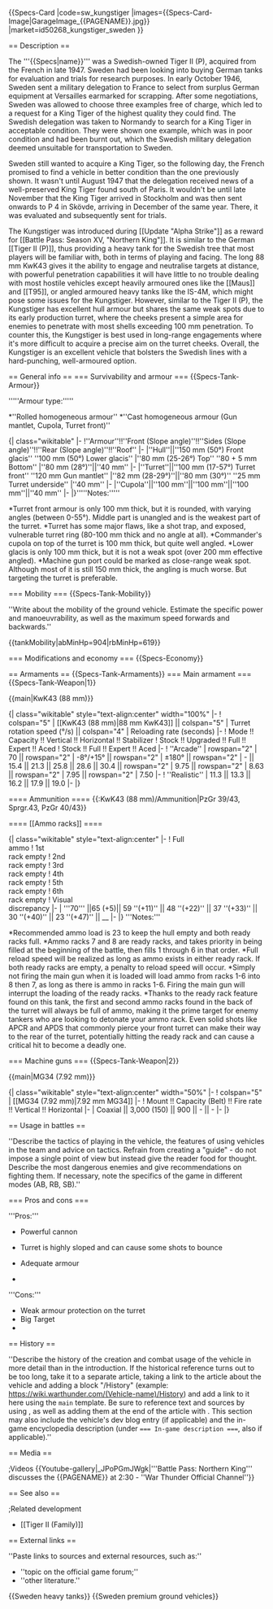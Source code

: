 {{Specs-Card
|code=sw_kungstiger
|images={{Specs-Card-Image|GarageImage_{{PAGENAME}}.jpg}}
|market=id50268_kungstiger_sweden
}}

== Description ==
<!-- ''In the description, the first part should be about the history of the creation and combat usage of the vehicle, as well as its key features. In the second part, tell the reader about the ground vehicle in the game. Insert a screenshot of the vehicle, so that if the novice player does not remember the vehicle by name, he will immediately understand what kind of vehicle the article is talking about.'' -->
The '''{{Specs|name}}''' was a Swedish-owned Tiger II (P), acquired from the French in late 1947. Sweden had been looking into buying German tanks for evaluation and trials for research purposes. In early October 1946, Sweden sent a military delegation to France to select from surplus German equipment at Versailles earmarked for scrapping. After some negotiations, Sweden was allowed to choose three examples free of charge, which led to a request for a King Tiger of the highest quality they could find. The Swedish delegation was taken to Normandy to search for a King Tiger in acceptable condition. They were shown one example, which was in poor condition and had been burnt out, which the Swedish military delegation deemed unsuitable for transportation to Sweden.

Sweden still wanted to acquire a King Tiger, so the following day, the French promised to find a vehicle in better condition than the one previously shown. It wasn't until August 1947 that the delegation received news of a well-preserved King Tiger found south of Paris. It wouldn't be until late November that the King Tiger arrived in Stockholm and was then sent onwards to P 4 in Skövde, arriving in December of the same year. There, it was evaluated and subsequently sent for trials.

The Kungstiger was introduced during [[Update "Alpha Strike"]] as a reward for [[Battle Pass: Season XV, "Northern King"]]. It is similar to the German [[Tiger II (P)]], thus providing a heavy tank for the Swedish tree that most players will be familiar with, both in terms of playing and facing. The long 88 mm KwK43 gives it the ability to engage and neutralise targets at distance, with powerful penetration capabilities it will have little to no trouble dealing with most hostile vehicles except heavily armoured ones like the [[Maus]] and [[T95]], or angled armoured heavy tanks like the IS-4M, which might pose some issues for the Kungstiger. However, similar to the Tiger II (P), the Kungstiger has excellent hull armour but shares the same weak spots due to its early production turret, where the cheeks present a simple area for enemies to penetrate with most shells exceeding 100 mm penetration. To counter this, the Kungstiger is best used in long-range engagements where it's more difficult to acquire a precise aim on the turret cheeks. Overall, the Kungstiger is an excellent vehicle that bolsters the Swedish lines with a hard-punching, well-armoured option.

== General info ==
=== Survivability and armour ===
{{Specs-Tank-Armour}}
<!-- ''Describe armour protection. Note the most well protected and key weak areas. Appreciate the layout of modules as well as the number and location of crew members. Is the level of armour protection sufficient, is the placement of modules helpful for survival in combat? If necessary use a visual template to indicate the most secure and weak zones of the armour.'' -->
'''''Armour type:'''''

*''Rolled homogeneous armour''
*''Cast homogeneous armour (Gun mantlet, Cupola, Turret front)''

{| class="wikitable"
|-
!''Armour''!!''Front (Slope angle)''!!''Sides (Slope angle)''!!''Rear (Slope angle)''!!''Roof''
|-
|''Hull''||''150 mm (50°) Front glacis''
''100 mm (50°) Lower glacis''
|''80 mm (25-26°) Top''
''80 + 5 mm Bottom''
|''80 mm (28°)''||''40 mm''
|-
|''Turret''||''100 mm (17-57°) Turret front''
''120 mm Gun mantlet''
|''82 mm (28-29°)''||''80 mm (30°)''
''25 mm Turret underside''
|''40 mm''
|-
|''Cupola''||''100 mm''||''100 mm''||''100 mm''||''40 mm''
|-
|}'''''Notes:'''''

*Turret front armour is only 100 mm thick, but it is rounded, with varying angles (between 0-55°). Middle part is unangled and is the weakest part of the turret.
*Turret has some major flaws, like a shot trap, and exposed, vulnerable turret ring (80-100 mm thick and no angle at all).
*Commander's cupola on top of the turret is 100 mm thick, but quite well angled.
*Lower glacis is only 100 mm thick, but it is not a weak spot (over 200 mm effective angled).
*Machine gun port could be marked as close-range weak spot. Although most of it is still 150 mm thick, the angling is much worse. But targeting the turret is preferable.

=== Mobility ===
{{Specs-Tank-Mobility}}
<!-- ''Write about the mobility of the ground vehicle. Estimate the specific power and manoeuvrability, as well as the maximum speed forwards and backwards.'' -->
''Write about the mobility of the ground vehicle. Estimate the specific power and manoeuvrability, as well as the maximum speed forwards and backwards.''

{{tankMobility|abMinHp=904|rbMinHp=619}}

=== Modifications and economy ===
{{Specs-Economy}}

== Armaments ==
{{Specs-Tank-Armaments}}
=== Main armament ===
{{Specs-Tank-Weapon|1}}
<!-- ''Give the reader information about the characteristics of the main gun. Assess its effectiveness in a battle based on the reloading speed, ballistics and the power of shells. Do not forget about the flexibility of the fire, that is how quickly the cannon can be aimed at the target, open fire on it and aim at another enemy. Add a link to the main article on the gun: <code><nowiki>{{main|Name of the weapon}}</nowiki></code>. Describe in general terms the ammunition available for the main gun. Give advice on how to use them and how to fill the ammunition storage.'' -->
{{main|KwK43 (88 mm)}}

{| class="wikitable" style="text-align:center" width="100%"
|-
! colspan="5" | [[KwK43 (88 mm)|88 mm KwK43]] || colspan="5" | Turret rotation speed (°/s) || colspan="4" | Reloading rate (seconds)
|-
! Mode !! Capacity !! Vertical !! Horizontal !! Stabilizer
! Stock !! Upgraded !! Full !! Expert !! Aced
! Stock !! Full !! Expert !! Aced
|-
! ''Arcade''
| rowspan="2" | 70 || rowspan="2" | -8°/+15° || rowspan="2" | ±180° || rowspan="2" | - || 15.4 || 21.3 || 25.8 || 28.6 || 30.4 || rowspan="2" | 9.75 || rowspan="2" | 8.63 || rowspan="2" | 7.95 || rowspan="2" | 7.50
|-
! ''Realistic''
| 11.3 || 13.3 || 16.2 || 17.9 || 19.0
|-
|}

==== Ammunition ====
{{:KwK43 (88 mm)/Ammunition|PzGr 39/43, Sprgr.43, PzGr 40/43}}

==== [[Ammo racks]] ====
<!-- [[File:Ammoracks_{{PAGENAME}}.png|right|thumb|x250px|[[Ammo racks]] of the {{PAGENAME}}]] -->
<!-- '''Last updated:''' -->
{| class="wikitable" style="text-align:center"
|-
! Full<br>ammo
! 1st<br>rack empty
! 2nd<br>rack empty
! 3rd<br>rack empty
! 4th<br>rack empty
! 5th<br>rack empty
! 6th<br>rack empty
! Visual<br>discrepancy
|-
| '''70''' ||65 (+5)|| 59&nbsp;''(+11)'' || 48&nbsp;''(+22)'' || 37&nbsp;''(+33)'' || 30&nbsp;''(+40)'' || 23&nbsp;''(+47)'' || __
|-
|}
'''Notes:'''

*Recommended ammo load is 23 to keep the hull empty and both ready racks full.
*Ammo racks 7 and 8 are ready racks, and takes priority in being filled at the beginning of the battle, then fills 1 through 6 in that order.
*Full reload speed will be realized as long as ammo exists in either ready rack. If both ready racks are empty, a penalty to reload speed will occur.
*Simply not firing the main gun when it is loaded will load ammo from racks 1-6 into 8 then 7, as long as there is ammo in racks 1-6. Firing the main gun will interrupt the loading of the ready racks.
*Thanks to the ready rack feature found on this tank, the first and second ammo racks found in the back of the turret will always be full of ammo, making it the prime target for enemy tankers who are looking to detonate your ammo rack. Even solid shots like APCR and APDS that commonly pierce your front turret can make their way to the rear of the turret, potentially hitting the ready rack and can cause a critical hit to become a deadly one.

=== Machine guns ===
{{Specs-Tank-Weapon|2}}
<!-- ''Offensive and anti-aircraft machine guns not only allow you to fight some aircraft but also are effective against lightly armoured vehicles. Evaluate machine guns and give recommendations on its use.'' -->
{{main|MG34 (7.92 mm)}}

{| class="wikitable" style="text-align:center" width="50%"
|-
! colspan="5" | [[MG34 (7.92 mm)|7.92 mm MG34]]
|-
! Mount !! Capacity (Belt) !! Fire rate !! Vertical !! Horizontal
|-
| Coaxial || 3,000 (150) || 900 || - || -
|-
|}

== Usage in battles ==
<!-- ''Describe the tactics of playing in the vehicle, the features of using vehicles in the team and advice on tactics. Refrain from creating a "guide" - do not impose a single point of view but instead give the reader food for thought. Describe the most dangerous enemies and give recommendations on fighting them. If necessary, note the specifics of the game in different modes (AB, RB, SB).'' -->
''Describe the tactics of playing in the vehicle, the features of using vehicles in the team and advice on tactics. Refrain from creating a "guide" - do not impose a single point of view but instead give the reader food for thought. Describe the most dangerous enemies and give recommendations on fighting them. If necessary, note the specifics of the game in different modes (AB, RB, SB).''

=== Pros and cons ===
<!-- ''Summarise and briefly evaluate the vehicle in terms of its characteristics and combat effectiveness. Mark its pros and cons in a bulleted list. Try not to use more than 6 points for each of the characteristics. Avoid using categorical definitions such as "bad", "good" and the like - use substitutions with softer forms such as "inadequate" and "effective".'' -->'''Pros:'''

* Powerful cannon
* Turret is highly sloped and can cause some shots to bounce
* Adequate armour

*

'''Cons:'''

* Weak armour protection on the turret
* Big Target
*

== History ==
<!-- ''Describe the history of the creation and combat usage of the vehicle in more detail than in the introduction. If the historical reference turns out to be too long, take it to a separate article, taking a link to the article about the vehicle and adding a block "/History" (example: <nowiki>https://wiki.warthunder.com/(Vehicle-name)/History</nowiki>) and add a link to it here using the <code>main</code> template. Be sure to reference text and sources by using <code><nowiki><ref></ref></nowiki></code>, as well as adding them at the end of the article with <code><nowiki><references /></nowiki></code>. This section may also include the vehicle's dev blog entry (if applicable) and the in-game encyclopedia description (under <code><nowiki>=== In-game description ===</nowiki></code>, also if applicable).'' -->
''Describe the history of the creation and combat usage of the vehicle in more detail than in the introduction. If the historical reference turns out to be too long, take it to a separate article, taking a link to the article about the vehicle and adding a block "/History" (example: <nowiki>https://wiki.warthunder.com/(Vehicle-name)/History</nowiki>) and add a link to it here using the <code>main</code> template. Be sure to reference text and sources by using <code><nowiki><ref></ref></nowiki></code>, as well as adding them at the end of the article with <code><nowiki><references /></nowiki></code>. This section may also include the vehicle's dev blog entry (if applicable) and the in-game encyclopedia description (under <code><nowiki>=== In-game description ===</nowiki></code>, also if applicable).''

== Media ==
<!-- ''Excellent additions to the article would be video guides, screenshots from the game, and photos.'' -->

;Videos
{{Youtube-gallery|_JPoPGmJWgk|'''Battle Pass: Northern King''' discusses the {{PAGENAME}} at 2:30 - ''War Thunder Official Channel''}}

== See also ==
<!-- ''Links to the articles on the War Thunder Wiki that you think will be useful for the reader, for example:''
* ''reference to the series of the vehicles;''
* ''links to approximate analogues of other nations and research trees.'' -->

;Related development

* [[Tiger II (Family)]]

== External links ==
<!-- ''Paste links to sources and external resources, such as:''
* ''topic on the official game forum;''
* ''other literature.'' -->
''Paste links to sources and external resources, such as:''

* ''topic on the official game forum;''
* ''other literature.''

{{Sweden heavy tanks}}
{{Sweden premium ground vehicles}}